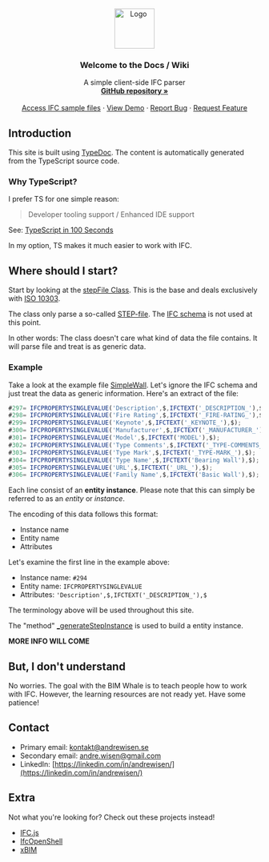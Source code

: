<br />
<p align="center">
  <a href="https://github.com/andrewisen/bim-whale">
    <img src="https://bimvalen.se/assets/img/logos/logo-500x500-alt.png" alt="Logo" width="80" height="80">
  </a>

  <h3 align="center">Welcome to the Docs / Wiki</h3>

  <p align="center">
    A simple client-side IFC parser 
    <br />
    <a href="https://github.com/andrewisen/bim-whale/"><strong>GitHub repository »</strong></a>
    <br />
    <br />
    <a href="https://github.com/andrewisen/bim-whale-samples">Access IFC sample files</a>
    ·
    <a href="https://github.bimvalen.se/public/">View Demo</a>
    ·
    <a href="https://github.com/andrewisen/bim-whale/issues">Report Bug</a>
    ·
    <a href="https://github.com/andrewisen/bim-whale/issues">Request Feature</a>
  </p>
</p>

## Introduction

This site is built using [TypeDoc](https://typedoc.org).
The content is automatically generated from the TypeScript source code.

### Why TypeScript?

I prefer TS for one simple reason:

> Developer tooling support / Enhanced IDE support

See: [TypeScript in 100 Seconds](https://www.youtube.com/watch?v=zQnBQ4tB3ZA)

In my option, TS makes it much easier to work with IFC.

## Where should I start?

Start by looking at the [stepFile Class](https://github.bimvalen.se/docs/classes/stepfile.html).
This is the base and deals exclusively with [ISO 10303](https://en.wikipedia.org/wiki/ISO_10303).

The class only parse a so-called [STEP-file](https://en.wikipedia.org/wiki/ISO_10303-21).
The [IFC schema](https://standards.buildingsmart.org/IFC/RELEASE/IFC2x3/TC1/HTML/) is not used at this point.

In other words: The class doesn't care what kind of data the file contains. It will parse file and treat is as generic data.

### Example

Take a look at the example file [SimpleWall](https://github.com/andrewisen/bim-whale-samples/tree/main/SimpleWall/IFC).
Let's ignore the IFC schema and just treat the data as generic information. Here's an extract of the file:

```javascript
#297= IFCPROPERTYSINGLEVALUE('Description',$,IFCTEXT('_DESCRIPTION_'),$);
#298= IFCPROPERTYSINGLEVALUE('Fire Rating',$,IFCTEXT('_FIRE-RATING_'),$);
#299= IFCPROPERTYSINGLEVALUE('Keynote',$,IFCTEXT('_KEYNOTE_'),$);
#300= IFCPROPERTYSINGLEVALUE('Manufacturer',$,IFCTEXT('_MANUFACTURER_'),$);
#301= IFCPROPERTYSINGLEVALUE('Model',$,IFCTEXT('MODEL'),$);
#302= IFCPROPERTYSINGLEVALUE('Type Comments',$,IFCTEXT('_TYPE-COMMENTS_'),$);
#303= IFCPROPERTYSINGLEVALUE('Type Mark',$,IFCTEXT('_TYPE-MARK_'),$);
#304= IFCPROPERTYSINGLEVALUE('Type Name',$,IFCTEXT('Bearing Wall'),$);
#305= IFCPROPERTYSINGLEVALUE('URL',$,IFCTEXT('_URL_'),$);
#306= IFCPROPERTYSINGLEVALUE('Family Name',$,IFCTEXT('Basic Wall'),$);
```

Each line consist of an **entity instance**.
Please note that this can simply be referred to as an _entity_ or _instance_.

The encoding of this data follows this format:

-   Instance name
-   Entity name
-   Attributes

Let's examine the first line in the example above:

-   Instance name: `#294`
-   Entity name: `IFCPROPERTYSINGLEVALUE`
-   Attributes: `'Description',$,IFCTEXT('_DESCRIPTION_'),$`

The terminology above will be used throughout this site.

The "method" [\_generateStepInstance](https://github.bimvalen.se/docs/globals.html#_generatestepinstance) is used to build a entity instance.

**MORE INFO WILL COME**

## But, I don't understand

No worries. The goal with the BIM Whale is to teach people how to work with IFC.
However, the learning resources are not ready yet. Have some patience!

## Contact

-   Primary email: [kontakt@andrewisen.se](mailto:kontakt@andrewisen.se)
-   Secondary email: [andre.wisen@gmail.com](mailto:andre.wisen@gmail.com])
-   LinkedIn: [https://linkedin.com/in/andrewisen/](https://linkedin.com/in/andrewisen/)

## Extra

Not what you're looking for?
Check out these projects instead!

-   [IFC.js](https://github.com/agviegas/IFC.js)
-   [IfcOpenShell](https://github.com/IfcOpenShell/IfcOpenShell)
-   [xBIM](https://github.com/xBimTeam)
